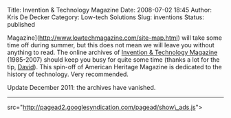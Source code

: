 Title: Invention & Technology Magazine
Date: 2008-07-02 18:45
Author: Kris De Decker
Category: Low-tech Solutions
Slug: inventions
Status: published


Magazine](http://www.lowtechmagazine.com/site-map.html) will take some
time off during summer, but this does not mean we will leave you without
anything to read. The online archives of [Invention & Technology
Magazine](http://www.americanheritage.com/articles/magazine/it/)
(1985-2007) should keep you busy for quite some time (thanks a lot for
the tip, [David](http://tapwaterj.stumbleupon.com/)). This spin-off of
American Heritage Magazine is dedicated to the history of technology.
Very recommended.

Update December 2011: the archives have vanished.

----------------------------------------------------------------------------------------------------------------------------------------------  

  

src="http://pagead2.googlesyndication.com/pagead/show\_ads.js"&gt;  


